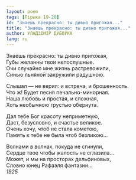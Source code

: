 ```yaml
---
layout: poem
tags: [Лірыка 19-20]
id: "Знаешь прекрасно: ты дивно пригожая..."
title: "Знаешь прекрасно: ты дивно пригожая..."
author: УЛАДЗІМІР ДУБОЎКА
lang: ru
---
```



Знаешь прекрасно: ты дивно пригожая,  
Губы желанны твои непослушные.  
Очи случайно мне жизнь растревожили,  
Синью льняной закружили радушною.  

Слышал — не верил: и встреча, и брошенность.  
Что ж! Будет песня печально-минорная.  
Наша любовь и простая, и сложная,  
Хоть необычною грустью обернута.  

Дал тебе Бог красоту неприметную,  
Даст, безусловно, и счастье великое.  
Очень хочу, чтоб не стала кометою,  
Память к тебе не была чтоб безликою...  

Волнами в волнах, покуда не сгинули,  
Сердце твое чтобы жалость не сглазила...  
Может, и мы на просторах дельфиновых,  
Словно юнец Рафаэля фантазии...  
*1925*  
